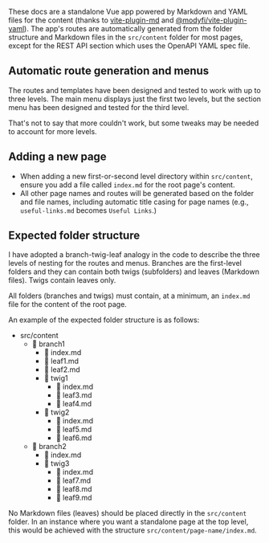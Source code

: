 These docs are a standalone Vue app powered by Markdown and YAML files for the content (thanks to [vite-plugin-md](https://www.npmjs.com/package/vite-plugin-md) and [@modyfi/vite-plugin-yaml](https://www.npmjs.com/package/@modyfi/vite-plugin-yaml)). The app's routes are automatically generated from the folder structure and Markdown files in the `src/content` folder for most pages, except for the REST API section which uses the OpenAPI YAML spec file.

## Automatic route generation and menus
The routes and templates have been designed and tested to work with up to three levels. The main menu displays just the first two levels, but the section menu has been designed and tested for the third level.

That's not to say that more couldn't work, but some tweaks may be needed to account for more levels.

## Adding a new page
* When adding a new first-or-second level directory within `src/content`, ensure you add a file called `index.md` for the root page's content.
* All other page names and routes will be  generated based on the folder and file names, including automatic title casing for page names (e.g., `useful-links.md` becomes `Useful Links`.)

## Expected folder structure

I have adopted a branch-twig-leaf analogy in the code to describe the three levels of nesting for the routes and menus. Branches are the first-level folders and they can contain both twigs (subfolders) and leaves (Markdown files). Twigs contain leaves only. 

All folders (branches and twigs) must contain, at a minimum, an `index.md` file for the content of the root page.

An example of the expected folder structure is as follows:

- src/content
  - :file_folder: branch1
    - :page_facing_up: index.md
    - :page_facing_up: leaf1.md
    - :page_facing_up: leaf2.md
    - :file_folder: twig1
      - :page_facing_up: index.md
      - :page_facing_up: leaf3.md
      - :page_facing_up: leaf4.md
    - :file_folder: twig2
      - :page_facing_up: index.md
      - :page_facing_up: leaf5.md
      - :page_facing_up: leaf6.md
  - :file_folder: branch2
    - :page_facing_up: index.md
    - :file_folder: twig3
      - :page_facing_up: index.md
      - :page_facing_up: leaf7.md
      - :page_facing_up: leaf8.md
      - :page_facing_up: leaf9.md

No Markdown files (leaves) should be placed directly in the `src/content` folder. In an instance where you want a standalone page at the top level, this would be achieved with the structure `src/content/page-name/index.md`.
